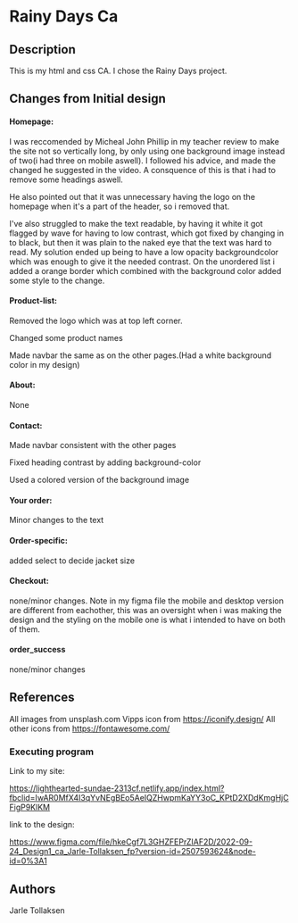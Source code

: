 # Rainy Days Ca

## Description

This is my html and css CA. I chose the Rainy Days project.

## Changes from Initial design

#### Homepage:

I was reccomended by Micheal John Phillip in my teacher review to make the site not so vertically long, by only using one background image instead of two(i had three on mobile aswell). I followed his advice, and made the changed he suggested in the video. A consquence of this is that i had to remove some headings aswell.

He also pointed out that it was unnecessary having the logo on the homepage when it's a part of the header, so i removed that. 

I've also struggled to make the text readable, by having it white it got flagged by wave for having to low contrast, which got fixed by changing in to black, but then it was plain to the naked eye that the text was hard to read. My solution ended up being to have a low opacity backgroundcolor which was enough to give it the needed contrast. On the unordered list i added a orange border which combined with the background color added some style to the change.


#### Product-list:

Removed the logo which was at top left corner. 

Changed some product names 

Made navbar the same as on the other pages.(Had a white background color in my design)

#### About:
None

#### Contact:
Made navbar consistent with the other pages

Fixed heading contrast by adding background-color

Used a colored version of the background image 

#### Your order:
Minor changes to the text

#### Order-specific:
added select to decide jacket size

#### Checkout:
none/minor changes. Note in my figma file the mobile and desktop version are different from eachother, this was an oversight when i was making the design and the styling on the mobile one is what i intended to have on both of them. 

#### order_success
none/minor changes


## References
All images from unsplash.com 
Vipps icon from https://iconify.design/
All other icons from https://fontawesome.com/ 




### Executing program

Link to my site:

https://lighthearted-sundae-2313cf.netlify.app/index.html?fbclid=IwAR0MfX4I3qYvNEgBEo5AeIQZHwpmKaYY3oC_KPtD2XDdKmgHjCFigP9KlKM


link to the design: 

https://www.figma.com/file/hkeCgf7L3GHZFEPrZIAF2D/2022-09-24_Design1_ca_Jarle-Tollaksen_fp?version-id=2507593624&node-id=0%3A1

## Authors

Jarle Tollaksen

